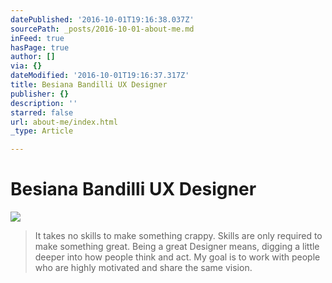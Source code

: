 ```yaml
---
datePublished: '2016-10-01T19:16:38.037Z'
sourcePath: _posts/2016-10-01-about-me.md
inFeed: true
hasPage: true
author: []
via: {}
dateModified: '2016-10-01T19:16:37.317Z'
title: Besiana Bandilli UX Designer
publisher: {}
description: ''
starred: false
url: about-me/index.html
_type: Article

---
```

# Besiana Bandilli UX Designer
![](https://the-grid-user-content.s3-us-west-2.amazonaws.com/fe7bb4d4-c9b9-4b29-813a-6b7fd260c772.gif)

> It takes no skills to make something crappy. Skills are only required to make something great. Being a great Designer means, digging a little deeper into how people think and act. My goal is to work with people who are highly motivated and share the same vision.